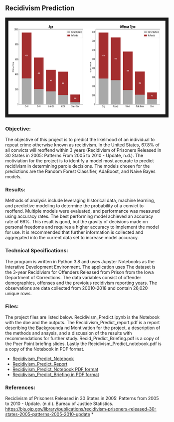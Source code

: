 ## Recidivism Prediction 

<img src="./recid.png" 
width="1000" height="300" border="10" />

### Objective:

The objective of this project is to predict the likelihood of an individual to repeat crime otherwise known as recidivism.  In the United States, 67.8% of all convicts will reoffend within 3 years (Recidivism of Prisoners Released in 30 States in 2005: Patterns From 2005 to 2010 - Update, n.d.). The motiviation for the project is to identify a model most accurate to predict recidivism in determining parole decisions.  The models chosen for the predictions are the Random Forest Classifier, AdaBoost, and Naive Bayes models.  

### Results:

Methods of analysis include leveraging historical data, machine learning, and predictive modeling to determine the probability of a convict to reoffend. Multiple models were evaluated, and performance was measured using accuracy rates. The best performing model achieved an accuracy rate of 66%. This result is good, but the gravity of decisions made on personal freedoms and requires a higher accuracy to implement the model for use. It is recommended that further information is collected and aggregated into the current data set to increase model accuracy. 

### Technical Specifications:

The program is written in Python 3.8 and uses Jupyter Notebooks as the Interative Development Environment. The application uses The dataset is the 3-year Recidivism for Offenders Released from Prison from the Iowa Department of Corrections.  The data variables consist of offender demographics, offenses and the previoius recidivism reporting years.  The observations are data collected from 20010-2018 and contain 26,020 unique rows.

### Files:

The project files are listed below.  Recidivism_Predict.ipynb is the Notebook with the doe and the outputs.  The Recidivism_Predict_report.pdf is a report describing the Backgrounda nd Montivation for the project, a description of the methods and anaysis, and a discussion of the results with recommendations for further study.  Recid_Predict_Briefing.pdf is a copy of the Poer Point briefing slides.  Lastly the Recidivism_Predict_notebook.pdf is a copy of the Notebook in PDF format.

* [Recidivism_Predict_Notebook](./Recidivism_Predict.ipynb)
* [Recidivism_Predict_Report](./Recidivism_Predict_report.pdf)
* [Recidivism_Predict_Notebook PDF format](./Recidivism_Predict_notebook.pdf)
* [Recidivism_Predict_Briefing in PDF format](./Recid_Predict_Briefing.pdf)



### References:

Recidivism of Prisoners Released in 30 States in 2005: Patterns from 2005 to 2010 - Update. (n.d.). Bureau of Justice Statistics. https://bjs.ojp.gov/library/publications/recidivism-prisoners-released-30-states-2005-patterns-2005-2010-update
* 
